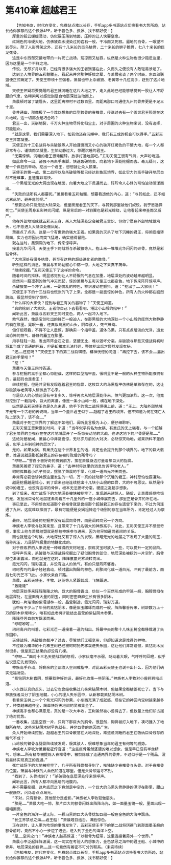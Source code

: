 # 第410章 超越君王
        【告知书友，时代在变化，免费站点难以长存，手机app多书源站点切换看书大势所趋，站长给你推荐的这个换源APP，听书音色多、换源、找书都好使！】
       厚重的铅云缓缓涌动，仿似要压落到地面，压抑的让人快要窒息。
       红褐色的冷硬大地，仿佛被血水浸染过的岩石一般，干冷而又死寂。遍地的白骨，一眼望不到尽头，除了人形骨架之外，还有十几米长的巨鸟枯骨，二十米长的狮子骸骨，七八十米长的巨龙死骨。
       这是中东西部交接地带的一片死亡战场，荒凉而又枯寂，纵然是火种生物也很少踏足这里，因为这里是一个不祥之地。
       传说，无尽岁月以来，已经有很多强大的王者殒落在此，久而久之便没有人敢轻易涉足了。
       达到至人境界的五彩骷髅王，看起来并非那种奸狡之辈，与萧晨密谈了两个时辰，东西部联盟便正式确定了。天使王带领十三强者，萧晨也带上杀破狼、老黄等十几位高手，赶到了这片地域。
       天使王怀疑将要觉醒的君王就沉睡在这片大地之下，走入此地已经能够感觉到一股让人不舒服的气息，依稀间可以感觉到是自地层深处波动而上。
       萧晨顿时皱了皱眉头，这里距离神村不过数百里，而距离那口可通往九州的骨井更是不足三十里。
       骨井通幽，那像极了一个难以想象的巨型骸骨的脊椎骨，传说过去有一个盖世君王殒落在这片地域，这一切都会是巧合吗？
       君王一出，天崩地裂，千万火种生物尽将化归尘土，对于周围的火种生物来说，没有选择，只能阻止。
       “就是这里，我们需要深入地下。如若他还在沉睡中，我们有三成的机会可以得手。”五彩天使王非常凝重。
       天使王的十三名战将与杀破狼等人开始谨慎而又小心的破开红褐色的干硬大地，每一个人都异常专心，谨慎而又凝重，生怕动静过大，惊醒沉睡的君王。
       “无需惊惧，沉睡的君王很难醒转，放手打通地层吧。”五彩天使王很有气魄，大声吩咐道。
       如此命令一出，诸强不再束手束脚，快速轰破地表，向着地下深处挖掘而去。毫无疑问，这是一个疯狂的举动，挖出一个君王，想想就让众人颤栗。
       天使王的第一战、第二战将以及杀破狼等都已经达到鱼跃境界，如此实力的高手破开地层自然不是难事，且速度非常快。
       一个黑暗无光的大洞出现在地面，向着大地之下贯通而去，阵阵令人心悸的可怕波动荡漾而出。
       “失败的话所有人都要死。”萧晨看着五彩骷髅，想要看透他的内心，道：“与其如此，还不如远离此地，避开危险呢。”
       “想要活命只能走进大陆深处，但里面是君王的天下，与其到那里被他们奴役，我宁愿选择死亡。”天使王周身五彩神光闪耀，纵是背后的一对羽翼也是彩光缭绕，让他看起来神圣而又威严。
       他在外部地域成就五彩天王身，杀入大陆深处定会被君王赏识，但他宁愿在外部地域做鸡头，也不愿进入大陆深处做凤尾。
       萧晨点了点头，这是一个有傲骨的强大王者。如果真的灭杀了地下沉睡的君王，将彻底扭转局面，实力也将因此而突飞猛进，确实值得冒险。
       就在这时，黑洞洞的地下，传来惊呼声。
       接着光华闪闪，天使王手下的战将与杀破狼等人，抱上来一堆堆光华闪闪的碎骨，竟然是彩钻骨体。
       “大地深处有很多枯骨，甚至有这样的超级进化者的骸骨。”
       听到这样的消息，萧晨与五彩骷髅心中都一惊，大地之下果真不简单。
       “继续挖掘。”五彩天使王下了这样的命令。
       随着时间的推移，明显感觉到让人不舒服的气息在加重，地层深处的波动越来越明显。
       突然间一股凛冽的煞气冲天而起，惊的萧晨与五彩天使王也都变色，地下传来阵阵惊呼声。
       杀破狼第一个冲了上来，一副慌乱的神色，神识波动在颤抖，道：“挖出了……大家伙！”
       天使王手下的十三战将也慌张的飞了上来，全都是一副震惊的神色，所有人的火种都在剧烈跳动，很显然受到了惊吓。
       “什么样的大家伙？挖到与君王有关的器物了？”天使王问道。
       “真的挖到了大家伙，王者你自己下去看看吧，堪比小山般的指甲！”
       闻听此言，萧晨与五彩天王同时变色，两人一起冲入地下。
       煞气森然，像是宝剑吐出的锋芒一般迫人，在那黑暗的大地深处一个小山般的庞然大物静静的躺在那里。晃眼一看，还真似乌黑的山头，阴森骇人，死气缭绕。
       但仔细观看，不得不让人震惊，那确实一个指甲盖，通体乌黑，只有点点暗淡的光泽，透发出恐怖的煞气，静静的矗立在那里。
       用手轻轻一敲，发出阵阵金石之音，坚硬无比，难以毁坏分毫。杀破狼与那些天使战将初时将其当成了普通的死石，但是却根本无法打碎，整体挖出后才愕然发现玄秘。
       “还……还挖吗？”天使王手下的第二战将琪德，精神恍惚的问道：“再挖下去，该不会……露出君王的手掌吧？”
       “挖！”
       萧晨与天使王同时答道。
       参与挖掘的高手全都心惊胆战，这样的巨型指甲盖，很明显不是一般的火种生物所能够拥有的，最起码也是君王！
       继续挖掘，但是并没有发现连着君王的指骨，这枚巨大的乌黑指甲仿佛是单独存在的，这让杀破狼与老黄等人稍微放下心来。
       可是众人的心境还没有平复多久，惊呼再次从地层深处传来，煞气更加浓烈。这一次，他竟然挖到了一截指骨，巨大的离谱，像是一条小山岭一般，横在地下深处。
       纵然是五彩天使王也是久久未语，他手下的第二战将琪德上前，道：“王上，大陆外部地域不是有一个古老的传说吗，当年一个盖世君王似乎……超越了君王的境界，但不知道为何在死亡大陆上消失了，该不会……”
       萧晨对于死亡世界的了解远不如他们，闻听此言极为上心，便仔细聆听。
       五彩天使王思索很长时间，才道：“当年似乎有名为女娲、有巢氏的无上强者，与一个超越了君王境界的至强存在在这片地域展开了一场惊天动地的大战，也许这地下的尸骨便是那……”
       这绝对是秘闻，萧晨心中非常震惊，无尽岁月前的大对决，必然惊天动地，如果所料不差的话，似乎上升到祖神的层次了。
       是的，如果女娲、有巢氏在这个世界复生的话，肯定也会提升到那个境界的。地下的巨大骸骨，难道说就是那超越君王的存在被打败后的残骨吗？
       “咿呀……”雪白小兽好奇的挤到前方，挨在萧晨身边打量着那巨大的指骨。
       萧晨笑着捏了捏它的鼻子，道：“去神村将这里的消息告诉李牧老人。”
       珂珂挥舞着小爪子抗议，摆脱了萧晨的手掌，化成一道白光冲天而去。
       非常有必要告诉神族这里发生的一切，万一真的扰动那个沉睡的君王，神村恐怕也要遭殃。
       越是挖掘越是惊心，到了后来已经连续挖出十几块小山般的巨骨，大的不可思议。纵然是传说中的君王，也没有这样的骨体，根本无法损坏分毫，硬度之高超乎想象。
       到了后来，死亡战场下的大地深处被快被挖空了，发现越来越惊人。随后，让萧晨感觉吃惊的是，发掘出巨骨的地层逐渐向着三十几里外的一座小城伸展而去，那里正是骨井的所在地。
       事已至此，不用想也知道那个脊椎骨就是曾经那个超越君王的存在遗留下来的，不过为何连通了九州，这就难以推测了。最有可能便是女娲祖神这个级别的存在当年所为，肯定经过人为祭炼。
       最终，地层深处的挖掘并没有延展向骨井，而是调转向另一个方向。
       神族老人李牧与赵英亲至，且带来了十几名强大的神族高手。对此，五彩天使王并不感觉奇怪，事实上他与萧晨结盟就是想拉神族参与进来，因为他早知道两者间的关系。
       而也就是这个时候，大地深处又有了惊人的发现，黑暗无光的地层之下发现了大量的阴玉，俗称死玉，乃是阴气极重的地髓化成的。
       对于修炼界的人来说是一种难得的天材地宝，祭炼灵宝时放入一些，可以提升一定的品阶。
       惊呼声传来，杀破狼与天使战将挖掘出了疑似胸骨的部位，地层深处被挖的一片空旷。胸骨部位渐渐露出，而也就是在这时，阵阵氤氲光雾流转而出。
       霞光闪闪，瑞彩道道，并没有迫人的煞气，有的只是阵阵馨香。
       珂珂秀巧的鼻子轻轻翕动，顿时露出陶醉的神色，刹那间化成一道白光，冲到了最前方，而后七彩光芒不飞出，小家伙亲自开路。
       萧晨、五彩天使王、李牧、赵英等人紧跟其后，飞快跟进。
       “轰隆隆”
       地层深处传来阵阵隆隆之响，巨大的胸骨露出，仿似一个天然形成的牢笼一般，胸腔骨扣在地层深处，在里面有大量的阴玉，同时密密麻麻生长有很多阴木。
       犹如一片璀璨的紫珊瑚林一般，晶莹剔透，霞光闪闪，瑞彩万道。
       当中有不少上了年份的紫钻阴木，像是紫玉雕琢而成的一般。阵阵馨香传来，树龄数万上十万的阴木非常稀少，唯有如此老树才能结出晶莹的紫钻阴木参果。
       阵阵芬芳自前方飘漾而来。
       “咿呀咿呀……”
       珂珂高兴的叫着，七彩光芒一道接着一道的扫出，将最中央的那十几株王树全都移栽进了失乐园中。
       天使战将、杀破狼也都冲了过去，尽管他们无福享用，但却知道这是难得的神物。
       不过最为精华的十几株王树已经被珂珂抢先移栽进失乐园，这让他们非常遗憾，紫钻阴木虽然很多，但是真正结果的却没有几棵。
       “咿呀……”面对十三名天使战将的怒视，小家伙毫不示弱，眨动着大眼，气呼呼的回瞪，似乎在说是它先发现的。
       神族高手齐动，将剩余的全部收入空间戒指中，对此五彩天使王也说不出什么，因为他们确实无福消受。
       “紫钻阴木树喜阴，想要栽种好的话，最好也收集一些阴玉。”神族老人李牧对小兽珂珂指点道。
       小东西认真的点头，过去它也曾经收集过几株紫钻阴木树，但结果全都枯萎死亡了。当下与神族强者瓜分了阴玉地髓，小心的埋入失乐园中，从新移栽紫钻阴木树。
       看着紫玉树上一个个紫光闪闪的参果，小东西充满了成就感，现在它的神园内宝树越来越多了，种类越来越齐全，简直快将天地间的灵根集全了。
       神族高手也都心满意足，真的是一次大丰收，王树虽然被小兽得去了，但数量上他们却占据了绝对优势。
       一番收集，这里空寂一片，只剩下那巨大的胸骨。很显然，胸骨被打入地下，凑巧撞入了地髓所在地，这些紫钻阴木树早先就有，并非巨骨的原因而产生。
       众人开始继续挖掘，超越君王的巨骨散落在大地深处，难道说沉睡的君王在吸纳巨骨残存的精气不成？
       山岭般的臂骨与腿骨陆续被发现，极其骇人，很难想象当年的君王有何等的威势。
       神族老人李牧对萧晨秘密传音道：“这些巨骨虽然坚硬的难以想象，但是早已没有半丝精气，想来……所有精华被提炼入脊椎骨中，被祭炼成了连通两界的骨井，不过似乎是一个残品，没有最终实现真正的连通。”
       死亡战场下的大地被挖空了，几乎所有残骨都寻到了，唯独缺少脊椎骨与头骨。对于脊椎骨的位置，萧晨与神族的人自然知道在哪里，但是头骨却遍寻不到。
       “找到了，头骨找到了！”杀破狼在底层深处传来惊呼声。
       闻听此言，所有人都冲向黑暗的地腹内。
       并不需要挖掘，这片底层之下竟然是中空的，一个巨大的乌黑头骨静静的漂浮在那里，跟山一般巍然，闪烁着点点乌光。
       “不对，只有额骨，其他部分是虚影。”神族老人李牧轻皱眉头。
       “那是……”萧晨大吃一惊，那片巨大的额骨闪烁出阵阵乌光，如一面墨玉镜一般，里面出现一幅幅画面。
       一片金色的海洋一望无际，一颗乌黑的巨大头骨犹如巨船一般在金色的大海中飘荡。
       “长生界禁忌之海……君王船！”萧晨瞠目结舌，满脸惊色。
       正在这时，让人更为吃惊的事情发生了，五彩天使王手下的第二战将琪德飞到那面墨玉般的额骨前时，竟然不小心一步迈了进去，进入到了金色的海洋上空。
       “是……空间之门！”神族老人赵英惊道：“以额骨为纽带，这里连接着另外一个世界。”
       萧晨心中泛起阵阵波澜，这一切实在考验人的想象力，金色禁忌之海中的君王船、小城中的骨井、地层深处的巨骨……这一切竟然有着密不可分的联系。（未完待续）
       【告知书友，时代在变化，免费站点难以长存，手机app多书源站点切换看书大势所趋，站长给你推荐的这个换源APP，听书音色多、换源、找书都好使！】